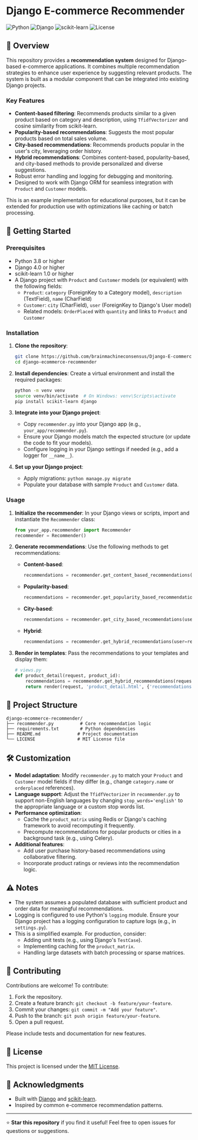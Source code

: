 # Django E-commerce Recommender

![Python](https://img.shields.io/badge/python-3.8%2B-blue.svg) ![Django](https://img.shields.io/badge/django-4.0%2B-green.svg) ![scikit-learn](https://img.shields.io/badge/scikit--learn-1.0%2B-orange.svg) ![License](https://img.shields.io/badge/license-MIT-blue.svg)

## 📖 Overview

This repository provides a **recommendation system** designed for Django-based e-commerce applications. It combines multiple recommendation strategies to enhance user experience by suggesting relevant products. The system is built as a modular component that can be integrated into existing Django projects.

### Key Features
- **Content-based filtering**: Recommends products similar to a given product based on category and description, using `TfidfVectorizer` and cosine similarity from scikit-learn.
- **Popularity-based recommendations**: Suggests the most popular products based on total sales volume.
- **City-based recommendations**: Recommends products popular in the user's city, leveraging order history.
- **Hybrid recommendations**: Combines content-based, popularity-based, and city-based methods to provide personalized and diverse suggestions.
- Robust error handling and logging for debugging and monitoring.
- Designed to work with Django ORM for seamless integration with `Product` and `Customer` models.

This is an example implementation for educational purposes, but it can be extended for production use with optimizations like caching or batch processing.

## 🚀 Getting Started

### Prerequisites
- Python 3.8 or higher
- Django 4.0 or higher
- scikit-learn 1.0 or higher
- A Django project with `Product` and `Customer` models (or equivalent) with the following fields:
  - `Product`: `category` (ForeignKey to a Category model), `description` (TextField), `name` (CharField)
  - `Customer`: `city` (CharField), `user` (ForeignKey to Django's User model)
  - Related models: `OrderPlaced` with `quantity` and links to `Product` and `Customer`

### Installation

1. **Clone the repository**:
   ```bash
   git clone https://github.com/brainmachineconsensus/Django-E-commerce-Recommender.git
   cd django-ecommerce-recommender
   ```

2. **Install dependencies**:
   Create a virtual environment and install the required packages:
   ```bash
   python -m venv venv
   source venv/bin/activate  # On Windows: venv\Scripts\activate
   pip install scikit-learn django

   ```

3. **Integrate into your Django project**:
   - Copy `recommender.py` into your Django app (e.g., `your_app/recommender.py`).
   - Ensure your Django models match the expected structure (or update the code to fit your models).
   - Configure logging in your Django settings if needed (e.g., add a logger for `__name__`).

4. **Set up your Django project**:
   - Apply migrations: `python manage.py migrate`
   - Populate your database with sample `Product` and `Customer` data.

### Usage

1. **Initialize the recommender**:
   In your Django views or scripts, import and instantiate the `Recommender` class:
   ```python
   from your_app.recommender import Recommender
   recommender = Recommender()
   ```

2. **Generate recommendations**:
   Use the following methods to get recommendations:
   - **Content-based**:
     ```python
     recommendations = recommender.get_content_based_recommendations(product_id=1, num_recommendations=5)
     ```
   - **Popularity-based**:
     ```python
     recommendations = recommender.get_popularity_based_recommendations(num_recommendations=5)
     ```
   - **City-based**:
     ```python
     recommendations = recommender.get_city_based_recommendations(user=request.user, num_recommendations=5)
     ```
   - **Hybrid**:
     ```python
     recommendations = recommender.get_hybrid_recommendations(user=request.user, product_id=1, num_recommendations=5)
     ```

3. **Render in templates**:
   Pass the recommendations to your templates and display them:
   ```python
   # views.py
   def product_detail(request, product_id):
       recommendations = recommender.get_hybrid_recommendations(request.user, product_id)
       return render(request, 'product_detail.html', {'recommendations': recommendations})
   ```

## 📂 Project Structure

```
django-ecommerce-recommender/
├── recommender.py          # Core recommendation logic
├── requirements.txt        # Python dependencies
├── README.md              # Project documentation
└── LICENSE                # MIT License file
```

## 🛠️ Customization

- **Model adaptation**: Modify `recommender.py` to match your `Product` and `Customer` model fields if they differ (e.g., change `category.name` or `orderplaced` references).
- **Language support**: Adjust the `TfidfVectorizer` in `recommender.py` to support non-English languages by changing `stop_words='english'` to the appropriate language or a custom stop words list.
- **Performance optimization**:
  - Cache the `product_matrix` using Redis or Django's caching framework to avoid recomputing it frequently.
  - Precompute recommendations for popular products or cities in a background task (e.g., using Celery).
- **Additional features**:
  - Add user purchase history-based recommendations using collaborative filtering.
  - Incorporate product ratings or reviews into the recommendation logic.

## ⚠️ Notes

- The system assumes a populated database with sufficient product and order data for meaningful recommendations.
- Logging is configured to use Python's `logging` module. Ensure your Django project has a logging configuration to capture logs (e.g., in `settings.py`).
- This is a simplified example. For production, consider:
  - Adding unit tests (e.g., using Django's `TestCase`).
  - Implementing caching for the `product_matrix`.
  - Handling large datasets with batch processing or sparse matrices.

## 🤝 Contributing

Contributions are welcome! To contribute:
1. Fork the repository.
2. Create a feature branch: `git checkout -b feature/your-feature`.
3. Commit your changes: `git commit -m "Add your feature"`.
4. Push to the branch: `git push origin feature/your-feature`.
5. Open a pull request.

Please include tests and documentation for new features.

## 📜 License

This project is licensed under the [MIT License](LICENSE).

## 🙏 Acknowledgments

- Built with [Django](https://www.djangoproject.com/) and [scikit-learn](https://scikit-learn.org/).
- Inspired by common e-commerce recommendation patterns.

---

⭐ **Star this repository** if you find it useful! Feel free to open issues for questions or suggestions.
